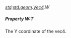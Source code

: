 _[std](../../modules/std/std-module.md):[std.geom](../../modules/std/std-geom.md).[Vec4<T>](../../modules/std/std-geom-vec4.md).W_
##### Property W:T
The Y coordinate of the vec4.
